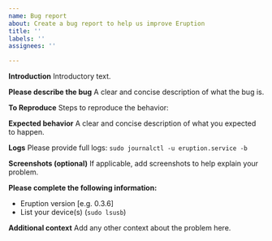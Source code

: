 ```yaml
---
name: Bug report
about: Create a bug report to help us improve Eruption
title: ''
labels: ''
assignees: ''

---
```


**Introduction**
Introductory text.

**Please describe the bug**
A clear and concise description of what the bug is.

**To Reproduce**
Steps to reproduce the behavior:

**Expected behavior**
A clear and concise description of what you expected to happen.

**Logs**
Please provide full logs: `sudo journalctl -u eruption.service -b`

**Screenshots (optional)**
If applicable, add screenshots to help explain your problem.

**Please complete the following information:**

 * Eruption version [e.g. 0.3.6]
 * List your device(s) (`sudo lsusb`)

**Additional context**
Add any other context about the problem here.
